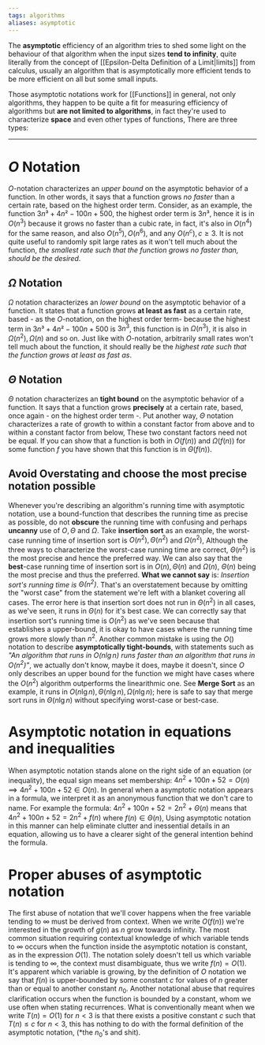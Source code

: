 ```yaml
---
tags: algorithms
aliases: asymptotic
---
```

The **asymptotic** efficiency of an algorithm tries to shed some light on the behaviour of that algorithm when the input sizes **tend to infinity**, quite literally from the concept of [[Epsilon-Delta Definition of a Limit|limits]] from calculus, usually an algorithm that is asymptotically more efficient tends to be more efficient on all but some small inputs.

Those asymptotic notations work for [[Functions]] in general, not only algorithms, they happen to be quite a fit for measuring efficiency of algorithms but **are not limited to algorithms**, in fact they're used to characterize **space** and even other types of functions, There are three types:
___
# $O$ Notation

$O$-notation characterizes an *upper bound* on the asymptotic behavior of a function. In other words, it says that a function grows *no faster* than a certain rate, based on the highest order term. Consider, as an example, the function $3n³ +4n² -100n+500$, the highest order term is $3n³$, hence it is in $O(n^{3})$ because it grows no faster than a cubic rate, in fact, it's also in $O(n^{4})$ for the same reason, and also $O(n^{5}), O(n^{6})$, and any $O(n^{c}), c \ge 3$. It is not quite useful to randomly spit large rates as it won't tell much about the function, *the smallest rate such that the function grows no faster than, should be the desired*.
## $\Omega$ Notation

$\Omega$ notation characterizes an *lower bound* on the asymptotic behavior of a function. It states that a function grows **at least as fast** as a certain rate, based - as the $O$-notation, on the highest order term- because the highest term in $3n³ +4n² -100n+500$ is $3n^{3}$, this function is in $\Omega(n^{3})$, it is also in $\Omega(n^{2}), \Omega(n)$ and so on. Just like with $O$-notation, arbitrarily small rates won't tell much about the function, it should really be the *highest rate such that the function grows at least as fast as*. 

## $\Theta$ Notation

$\Theta$ notation characterizes an **tight bound** on the asymptotic behavior of a function. It says that a function grows **precisely** at a certain rate, based, once again - on the highest order term -. Put another way, $\Theta$ notation characterizes a rate of growth to within a constant factor from above and to within a constant factor from below, These two constant factors need not be equal.
If you can show that a function is both in $O(f(n))$ and $\Omega(f(n))$ for some function $f$ you have shown that this function is in $\Theta(f(n))$. 

## Avoid Overstating and choose the most precise notation possible

Whenever you're describing an algorithm's running time with asymptotic notation, use a bound-function that describes the running time as precise as possible, do not **obscure** the running time with confusing and perhaps **uncanny** use of $O,\Theta$ and $\Omega$. 
Take **insertion sort** as an example, the worst-case running time of insertion sort is $O(n^{2}), \Theta(n^{2})$ and $\Omega(n^{2})$, Although the three ways to characterize the worst-case running time are correct, $\Theta(n^{2})$ is the most precise and hence the preferred way. We can also say that the **best**-case running time of insertion sort is in $O(n),\Theta(n)$ and $\Omega(n)$, $\Theta(n)$ being the most precise and thus the preferred.
**What we cannot say** is: *Insertion sort's running time is $\Theta(n^{2})$*. That's an overstatement because by omitting the "worst case" from the statement we're left with a blanket covering all cases. The error here is that insertion sort does not run in $\Theta(n^{2})$ in all cases, as we've seen, it runs in $\Theta(n)$ for it's best case. We can correctly say that insertion sort's running time is $O(n^{2})$ as we've seen because that establishes a upper-bound, it is okay to have cases where the running time grows more slowly than $n^{2}$.
Another common mistake is using the $O()$ notation to describe **asymptotically tight-bounds**, with statements such as *"An algorithm that runs in $O(n \lg n)$ runs faster than an algorithm that runs in $O(n^{2})$"*, we actually don't know, maybe it does, maybe it doesn't, since $O$ only describes an upper bound for the function we might have cases where the $O(n^{2})$ algorithm outperforms the linearithmic one.
See **Merge Sort** as an example, it runs in $O(n \lg n), \Theta(n \lg n), \Omega(n\lg n)$; here is safe to say that merge sort runs in $\Theta(n \lg n)$ without specifying worst-case or best-case.

# Asymptotic notation in equations and inequalities

 When asymptotic notation stands alone on the right side of an equation (or inequality), the equal sign means set membership: $4n^{2}+100n +52 = O(n) \implies 4n^{2}+100n +52 \in O(n)$.
 In general when a asymptotic notation appears in a formula, we interpret it as an anonymous function that we don't care to name. For example the formula: $4n^{2}  + 100n + 52 = 2n^{2} +\Theta(n)$ means that $4n^{2}+100n+52 = 2n^{2}+f(n)$ where $f(n) \in \Theta(n)$,
 Using asymptotic notation in this manner can help eliminate clutter and inessential details in an equation, allowing us to have a clearer sight of the general intention behind the formula.

# Proper abuses of asymptotic notation

The first abuse of notation that we'll cover happens when the free variable tending to $\infty$ must be derived from context. When we write $O(f(n))$ we're interested in the growth of $g(n)$ as $n$ grow towards infinity. The most common situation requiring contextual knowledge of which variable tends to $\infty$ occurs when the function inside the asymptotic notation is constant, as in the expression $O(1)$. The notation solely doesn't tell us which variable is tending to $\infty$, the context must disambiguate, thus we write $f(n) = O(1)$. It's apparent which variable is growing, by the definition of $O$ notation we say that $f(n)$ is upper-bounded by some constant $c$ for values of $n$ greater than or equal to another constant $n_{0}$.
Another notational abuse that requires clarification occurs when the function is bounded by a constant, whom we use often when stating recurrences. What is conventionally meant when we write $T(n) = O(1)$ for $n \lt 3$ is that there exists a positive constant $c$ such that $T(n) \le c$ for $n \lt 3$,
this has nothing to do with the formal definition of the asymptotic notation, (*the $n_{0}$'s and shit). 